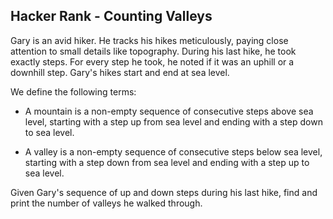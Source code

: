 ## Hacker Rank - Counting Valleys
Gary is an avid hiker. He tracks his hikes meticulously, paying close attention to small details like
topography. During his last hike, he took exactly steps. For every step he took, he noted if it was an uphill
or a downhill step. Gary's hikes start and end at sea level. 

We define the following terms:

* A mountain is a non-empty sequence of consecutive steps above sea level, starting with a step up from
sea level and ending with a step down to sea level.

* A valley is a non-empty sequence of consecutive steps below sea level, starting with a step down from
sea level and ending with a step up to sea level.

Given Gary's sequence of up and down steps during his last hike, find and print the number of valleys he
walked through.
